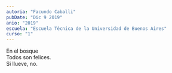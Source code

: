 ```yaml
---
autoria: "Facundo Caballi"
pubDate: "Dic 9 2019"
anio: "2019"
escuela: "Escuela Técnica de la Universidad de Buenos Aires"
curso: "1"
---
```

En el bosque\
Todos son felices.\
Si llueve, no.